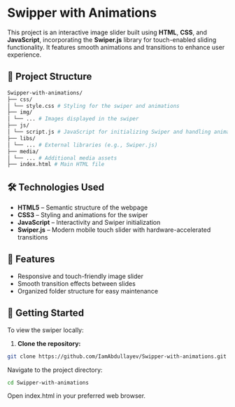 # Swipper with Animations

This project is an interactive image slider built using **HTML**, **CSS**, and **JavaScript**, incorporating the **Swiper.js** library for touch-enabled sliding functionality. It features smooth animations and transitions to enhance user experience.

## 📁 Project Structure
```bash
Swipper-with-animations/
├── css/
│ └── style.css # Styling for the swiper and animations
├── img/
│ └── ... # Images displayed in the swiper
├── js/
│ └── script.js # JavaScript for initializing Swiper and handling animations
├── libs/
│ └── ... # External libraries (e.g., Swiper.js)
├── media/
│ └── ... # Additional media assets
├── index.html # Main HTML file
```

## 🛠️ Technologies Used

- **HTML5** – Semantic structure of the webpage
- **CSS3** – Styling and animations for the swiper
- **JavaScript** – Interactivity and Swiper initialization
- **Swiper.js** – Modern mobile touch slider with hardware-accelerated transitions

## 🎨 Features

- Responsive and touch-friendly image slider
- Smooth transition effects between slides
- Organized folder structure for easy maintenance

## 🚀 Getting Started

To view the swiper locally:

1. **Clone the repository:**
```bash
git clone https://github.com/IamAbdullayev/Swipper-with-animations.git
```
Navigate to the project directory:
```bash
cd Swipper-with-animations
```

Open index.html in your preferred web browser.
